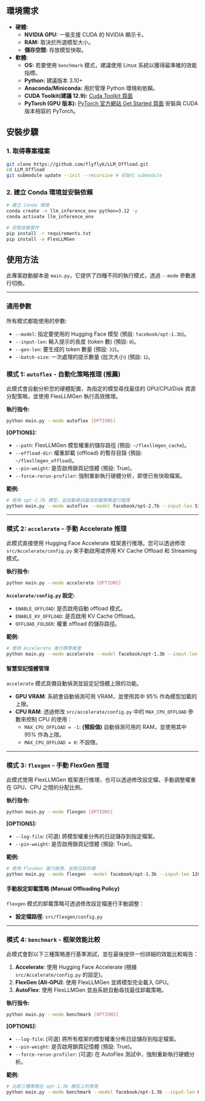 ## 環境需求

*   **硬體:**
    *   **NVIDIA GPU:** 一張支援 CUDA 的 NVIDIA 顯示卡。
    *   **RAM:** 取決於所選模型大小。
    *   **儲存空間:** 存放模型快取。
*   **軟體:**
    *   **OS:** 若要使用 `benchmark` 模式，建議使用 Linux 系統以獲得最準確的效能指標。
    *   **Python:** 建議版本 3.10+
    *   **Anaconda/Miniconda:** 用於管理 Python 環境和依賴。
    *   **CUDA Toolkit(建議 12.9):** [Cuda Toolkit 頁面](https://developer.nvidia.com/cuda-toolkit-archive)
    *   **PyTorch (GPU 版本):** [PyTorch 官方網站 Get Started 頁面](https://pytorch.org/get-started/locally/) 安裝與 CUDA 版本相容的 PyTorch。

## 安裝步驟

### 1. 取得專案檔案

```bash
git clone https://github.com/flyflyk/LLM_Offload.git
cd LLM_Offload
git submodule update --init --recursive # 初始化 submodule
```

### 2. 建立 Conda 環境並安裝依賴

```bash
# 建立 Conda 環境
conda create -n llm_inference_env python=3.12 -y
conda activate llm_inference_env

# 安裝依賴套件
pip install -r requirements.txt
pip install -e FlexLLMGen
```

## 使用方法

此專案啟動腳本是 `main.py`，它提供了四種不同的執行模式，透過 `--mode` 參數進行切換。

---

### 通用參數

所有模式都能使用的參數:
*   `--model`: 指定要使用的 Hugging Face 模型 (預設: `facebook/opt-1.3b`)。
*   `--input-len`: 輸入提示的長度 (token 數) (預設: `8`)。
*   `--gen-len`: 要生成的 token 數量 (預設: `32`)。
*   `--batch-size`: 一次處理的提示數量 (批次大小) (預設: `1`)。

### 模式 1: `autoflex` - 自動化策略推理 (推薦)

此模式會自動分析您的硬體配置，為指定的模型尋找最佳的 GPU/CPU/Disk 資源分配策略，並使用 FlexLLMGen 執行高效推理。

**執行指令:**

```bash
python main.py --mode autoflex [OPTIONS]
```

**[OPTIONS]:**

*   `--path`: FlexLLMGen 模型權重的儲存路徑 (預設: `~/flexllmgen_cache`)。
*   `--offload-dir`: 權重卸載 (offload) 的暫存目錄 (預設: `~/flexllmgen_offload`)。
*   `--pin-weight`: 是否啟用鎖頁記憶體 (預設: True)。
*   `--force-rerun-profiler`: 強制重新執行硬體分析，即使已有快取檔案。

**範例:**

```bash
# 使用 opt-2.7b 模型，並自動尋找最佳卸載策略進行推理
python main.py --mode autoflex --model facebook/opt-2.7b --input-len 512 --gen-len 64 --batch-size 4
```

---

### 模式 2: `accelerate` - 手動 Accelerate 推理

此模式直接使用 Hugging Face Accelerate 框架進行推理。您可以透過修改 `src/Accelerate/config.py` 來手動啟用或停用 KV Cache Offload 和 Streaming 模式。

**執行指令:**

```bash
python main.py --mode accelerate [OPTIONS]
```

**`Accelerate/config.py` 設定:**

*   `ENABLE_OFFLOAD`: 是否啟用自動 offload 模式。
*   `ENABLE_KV_OFFLOAD`: 是否啟用 KV Cache Offload。
*   `OFFLOAD_FOLDER`: 權重 offload 的儲存路徑。

**範例:**

```bash
# 使用 Accelerate 進行標準推理
python main.py --mode accelerate --model facebook/opt-1.3b --input-len 128 --gen-len 128 --batch-size 2
```

#### 智慧型記憶體管理

`accelerate` 模式具備自動偵測並設定記憶體上限的功能。

*   **GPU VRAM**: 系統會自動偵測可用 VRAM，並使用其中 95% 作為模型加載的上限。
*   **CPU RAM**: 透過修改 `src/accelerate/config.py` 中的 `MAX_CPU_OFFLOAD` 參數來控制 CPU 的使用：
    *   `MAX_CPU_OFFLOAD = -1`: **(預設值)** 自動偵測可用的 RAM，並使用其中 95% 作為上限。
    *   `MAX_CPU_OFFLOAD = 0`: 不設限。

---

### 模式 3: `flexgen` - 手動 FlexGen 推理

此模式使用 FlexLLMGen 框架進行推理，也可以透過修改設定檔，手動調整權重在 GPU、CPU 之間的分配比例。

**執行指令:**

```bash
python main.py --mode flexgen [OPTIONS]
```

**[OPTIONS]:**

*   `--log-file`: (可選) 將模型權重分佈的日誌儲存到指定檔案。
*   `--pin-weight`: 是否啟用鎖頁記憶體 (預設: True)。

**範例:**

```bash
# 使用 FlexGen 進行推理，並將日誌存檔
python main.py --mode flexgen --model facebook/opt-1.3b --input-len 128 --gen-len 128 --batch-size 2
```

#### 手動設定卸載策略 (Manual Offloading Policy)

`flexgen` 模式的卸載策略可透過修改設定檔進行手動調整：

*   **設定檔路徑**: `src/flexgen/config.py`

---

### 模式 4: `benchmark` - 框架效能比較

此模式會對以下三種策略進行基準測試，並在最後提供一份詳細的效能比較報告：

1.  **Accelerate**: 使用 Hugging Face Accelerate (根據 `src/Accelerate/config.py` 的設定)。
2.  **FlexGen (All-GPU)**: 使用 FlexLLMGen 並將模型完全載入 GPU。
3.  **AutoFlex**: 使用 FlexLLMGen 並由系統自動尋找最佳卸載策略。

**執行指令:**

```bash
python main.py --mode benchmark [OPTIONS]
```

**[OPTIONS]:**

*   `--log-file`: (可選) 將所有框架的模型權重分佈日誌儲存到指定檔案。
*   `--pin-weight`: 是否啟用鎖頁記憶體 (預設: True)。
*   `--force-rerun-profiler`: (可選) 在 AutoFlex 測試中，強制重新執行硬體分析。

**範例:**

```bash
# 比較三種策略在 opt-1.3b 模型上的表現
python main.py --mode benchmark --model facebook/opt-1.3b --input-len 64 --gen-len 64 --batch-size 4
```
